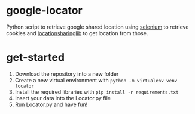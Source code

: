 # google-locator
Python script to retrieve google shared location using [selenium](https://selenium-python.readthedocs.io/) to retrieve cookies and [locationsharinglib](https://github.com/costastf/locationsharinglib) to get location from those.

# get-started
1) Download the repository into a new folder
2) Create a new virtual environment with ```python -m virtualenv venv locator```
3) Install the required libraries with ```pip install -r requirements.txt```
4) Insert your data into the Locator.py file
5) Run Locator.py and have fun!

